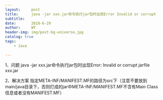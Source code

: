 ```yaml
---
layout:     post
title:      java -jar xxx.jar命令执行jar包时出现Error Invalid or corrupt jarfile xxx.jar解决方案
subtitle:   
date:       2018-6-29
author:     WT
header-img: img/post-bg-universe.jpg
catalog: true
tags:
    - Java
    
---
```




1、问题
    java -jar xxx.jar命令执行jar包时出现Error: Invalid or corrupt jarfile xxx.jar
    
2、解决方案
   指定META-INF/MANIFEST.MF的路径为src下（注意不要放到main/java目录下，否则打成的jar中META-INF/MANIFEST.MF不含有Main Class信息或者没有MANIFEST.MF）

